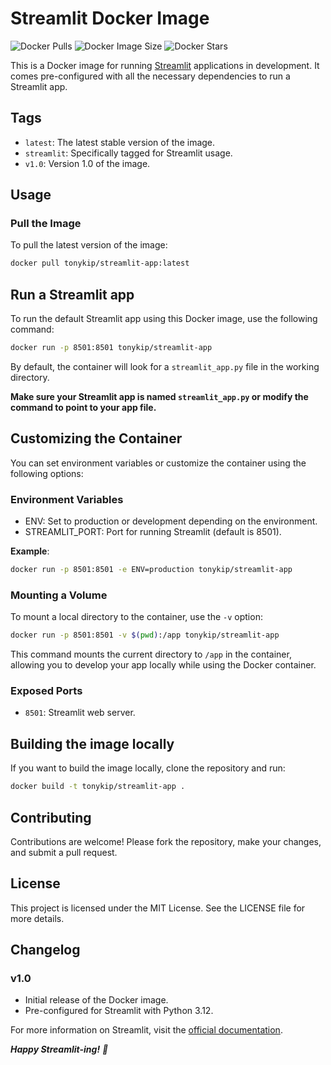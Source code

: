 # Streamlit Docker Image

![Docker Pulls](https://img.shields.io/docker/pulls/tonykip/streamlit-app)
![Docker Image Size](https://img.shields.io/docker/image-size/tonykip/streamlit-app/latest)
![Docker Stars](https://img.shields.io/docker/stars/tonykip/streamlit-app)

This is a Docker image for running [Streamlit](https://streamlit.io/) applications in development. It comes pre-configured with all the necessary dependencies to run a Streamlit app.

## Tags

- `latest`: The latest stable version of the image.
- `streamlit`: Specifically tagged for Streamlit usage.
- `v1.0`: Version 1.0 of the image.

## Usage

### Pull the Image

To pull the latest version of the image:

```bash
docker pull tonykip/streamlit-app:latest
```

## Run a Streamlit app

To run the default Streamlit app using this Docker image, use the following command:

```bash
docker run -p 8501:8501 tonykip/streamlit-app
```

By default, the container will look for a `streamlit_app.py` file in the working directory.

**Make sure your Streamlit app is named `streamlit_app.py` or modify the command to point to your app file.**

## Customizing the Container

You can set environment variables or customize the container using the following options:

### Environment Variables

- ENV: Set to production or development depending on the environment.
- STREAMLIT_PORT: Port for running Streamlit (default is 8501).

**Example**:

```bash
docker run -p 8501:8501 -e ENV=production tonykip/streamlit-app
```

### Mounting a Volume

To mount a local directory to the container, use the `-v` option:

```bash
docker run -p 8501:8501 -v $(pwd):/app tonykip/streamlit-app
```

This command mounts the current directory to `/app` in the container, allowing you to develop your app locally while using the Docker container.

### Exposed Ports

- `8501`: Streamlit web server.

## Building the image locally

If you want to build the image locally, clone the repository and run:

```bash
docker build -t tonykip/streamlit-app .
```

## Contributing

Contributions are welcome! Please fork the repository, make your changes, and submit a pull request.

## License

This project is licensed under the MIT License. See the LICENSE file for more details.

## Changelog

### v1.0

- Initial release of the Docker image.
- Pre-configured for Streamlit with Python 3.12.

For more information on Streamlit, visit the [official documentation](https://docs.streamlit.io/).

_**Happy Streamlit-ing!** 🎈_
